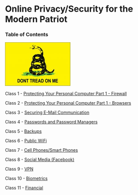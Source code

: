 # Online Privacy/Security for the Modern Patriot

### Table of Contents
![Gadsden Flag](us-gadsden-flag.jpg)

Class 1 - [Protecting Your Personal Computer Part 1 - Firewall](Class1/README.md)

Class 2 - [Protecting Your Personal Computer Part 1 - Browsers](Class2/README.md)

Class 3 - [Securing E-Mail Communication](Class3/README.md)

Class 4 - [Passwords and Password Managers](Class4/README.md)

Class 5 - [Backups](Class5/README.md)

Class 6 - [Public WiFi](Class6/README.md)

Class 7 - [Cell Phones/Smart Phones](Class7/README.md)

Class 8 - [Social Media (Facebook)](Class8/README.md)

Class 9 - [VPN](Class9/README.md)

Class 10 - [Biometrics](Class10/README.md)

Class 11 - [Financial](Class11/README.md)
